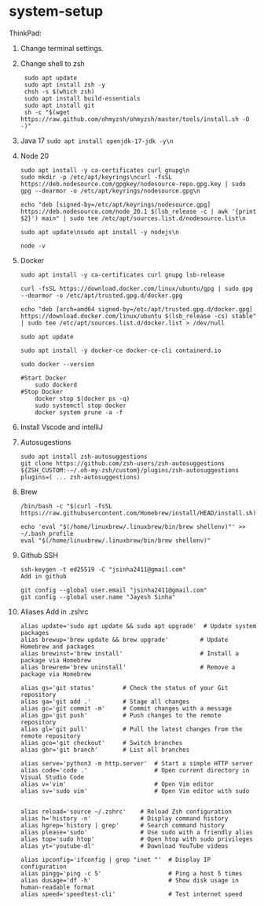 # system-setup


ThinkPad:
1. Change terminal settings.
2. Change shell to zsh
   ```
    sudo apt update
    sudo apt install zsh -y
    chsh -s $(which zsh)
    sudo apt install build-essentials 
    sudo apt install git
    sh -c "$(wget https://raw.github.com/ohmyzsh/ohmyzsh/master/tools/install.sh -O -)"
    ```
2. Java 17
    ``` sudo apt install openjdk-17-jdk -y\n ```
3. Node 20
     ```
    sudo apt install -y ca-certificates curl gnupg\n
    sudo mkdir -p /etc/apt/keyrings\ncurl -fsSL https://deb.nodesource.com/gpgkey/nodesource-repo.gpg.key | sudo gpg --dearmor -o /etc/apt/keyrings/nodesource.gpg\n

    echo "deb [signed-by=/etc/apt/keyrings/nodesource.gpg] https://deb.nodesource.com/node_20.1 $(lsb_release -c | awk '{print $2}') main" | sudo tee /etc/apt/sources.list.d/nodesource.list\n

    sudo apt update\nsudo apt install -y nodejs\n

    node -v
    ```
5. Docker
    ```
    sudo apt install -y ca-certificates curl gnupg lsb-release
    
    curl -fsSL https://download.docker.com/linux/ubuntu/gpg | sudo gpg --dearmor -o /etc/apt/trusted.gpg.d/docker.gpg
    
    echo "deb [arch=amd64 signed-by=/etc/apt/trusted.gpg.d/docker.gpg] https://download.docker.com/linux/ubuntu $(lsb_release -cs) stable" | sudo tee /etc/apt/sources.list.d/docker.list > /dev/null
    
    sudo apt update
    
    sudo apt install -y docker-ce docker-ce-cli containerd.io
    
    sudo docker --version

    #Start Docker
        sudo dockerd
    #Stop Docker
        docker stop $(docker ps -q)
        sudo systemctl stop docker
        docker system prune -a -f
    ```
7. Install Vscode and intelliJ

8. Autosugestions
    ```
    sudo apt install zsh-autosuggestions
    git clone https://github.com/zsh-users/zsh-autosuggestions ${ZSH_CUSTOM:-~/.oh-my-zsh/custom}/plugins/zsh-autosuggestions
    plugins=( ... zsh-autosuggestions)
    ```
10. Brew
    ```
    /bin/bash -c "$(curl -fsSL https://raw.githubusercontent.com/Homebrew/install/HEAD/install.sh)"
    
    echo 'eval "$(/home/linuxbrew/.linuxbrew/bin/brew shellenv)"' >> ~/.bash_profile
    eval "$(/home/linuxbrew/.linuxbrew/bin/brew shellenv)"
    ```
12. Github SSH
    ```
    ssh-keygen -t ed25519 -C "jsinha2411@gmail.com"
    Add in github
    
    git config --global user.email "jsinha2411@gmail.com"
    git config --global user.name "Jayesh Sinha"
    ```

13. Aliases Add in .zshrc
    ```
    alias update='sudo apt update && sudo apt upgrade'  # Update system packages
    alias brewup='brew update && brew upgrade'         # Update Homebrew and packages
    alias brewinst='brew install'                      # Install a package via Homebrew
    alias brewrem='brew uninstall'                     # Remove a package via Homebrew
    
    alias gs='git status'        # Check the status of your Git repository
    alias ga='git add .'         # Stage all changes
    alias gc='git commit -m'     # Commit changes with a message
    alias gp='git push'          # Push changes to the remote repository
    alias gl='git pull'          # Pull the latest changes from the remote repository
    alias gco='git checkout'     # Switch branches
    alias gbr='git branch'       # List all branches

    alias serve='python3 -m http.server'  # Start a simple HTTP server
    alias code='code .'                   # Open current directory in Visual Studio Code
    alias v='vim'                         # Open Vim editor
    alias sv='sudo vim'                   # Open Vim editor with sudo


    alias reload='source ~/.zshrc'    # Reload Zsh configuration
    alias h='history -n'              # Display command history
    alias hgrep='history | grep'      # Search command history
    alias please='sudo'               # Use sudo with a friendly alias
    alias top='sudo htop'             # Open htop with sudo privileges
    alias yt='youtube-dl'             # Download YouTube videos

    alias ipconfig='ifconfig | grep "inet "'  # Display IP configuration
    alias pingg='ping -c 5'                   # Ping a host 5 times
    alias dusage='df -h'                      # Show disk usage in human-readable format
    alias speed='speedtest-cli'               # Test internet speed
    ```

